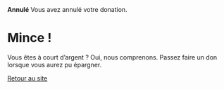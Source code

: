 <!--
.. title: Cancelled Donation
.. slug: donation-cancelled
.. date: 2014-11-04 22:23:23
.. tags: 
.. link: 
.. description:
-->

<style>
img.centered {
    display: block;
    margin-left: auto;
    margin-right: auto }
</style>

<div class="alert alert-error"><strong>Annulé</strong> Vous avez annulé votre donation.</div>

<div class="bs-component">
    <div class="jumbotron">
        <h1>Mince !</h1>
        <p>Vous êtes à court d’argent ? Oui, nous comprenons. Passez faire un don lorsque vous aurez pu épargner.</p>
        <a href="/" class="btn btn-primary btn-lg">Retour au site</a>
        </p>
    </div>
</div>
